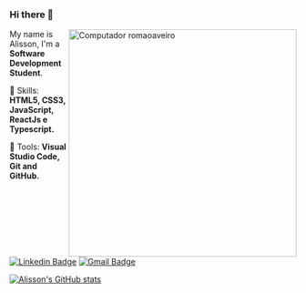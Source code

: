 ### Hi there 👋

<img src="https://raw.githubusercontent.com/MicaelliMedeiros/micaellimedeiros/master/image/computer-illustration.png" min-width="400px" max-width="400px" width="400px" align="right" alt="Computador romaoaveiro">

<p align="left"> 
  My name is Alisson, I'm a <strong>Software Development Student</strong>.
</p>

<p align="left">
  🦄 Skills: <strong>HTML5, CSS3, JavaScript, ReactJs e Typescript.</strong>
</p>

<p align="left">
  💼 Tools: <strong>Visual Studio Code, Git and GitHub.</strong>
</p>

[![Linkedin Badge](https://img.shields.io/badge/-Alisson%20Romão-blue?style=flat-square&logo=Linkedin&logoColor=white&link=https://www.linkedin.com/in/romaoaveiro/)](https://www.linkedin.com/in/alissonrsantos/) 
[![Gmail Badge](https://img.shields.io/badge/-romao.portfolio@gmail.com-c14438?style=flat-square&logo=Gmail&logoColor=white&link=mailto:romao.portfolio@gmail.com)](mailto:romao.portfolio@gmail.com)


[![Alisson's GitHub stats](https://github-readme-stats.vercel.app/api?username=alissonrsantos&count_private=true&show_icons=true&theme=dracula)](https://github.com/alissonrsantos/github-readme-stats)
